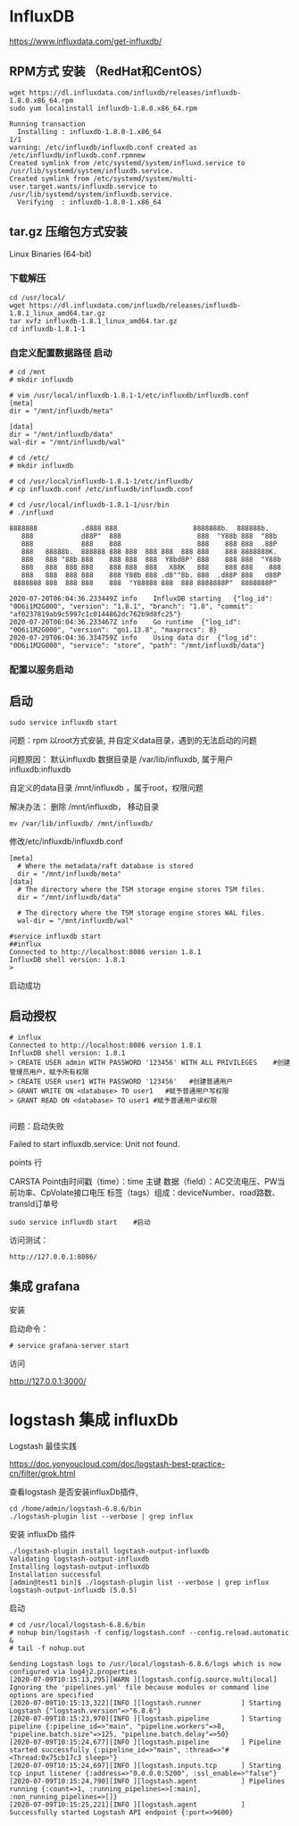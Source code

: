 # InfluxDB

https://www.influxdata.com/get-influxdb/

##  RPM方式 安装 （RedHat和CentOS）

```shell
wget https://dl.influxdata.com/influxdb/releases/influxdb-1.8.0.x86_64.rpm
sudo yum localinstall influxdb-1.8.0.x86_64.rpm

Running transaction
  Installing : influxdb-1.8.0-1.x86_64                                                                                                       1/1 
warning: /etc/influxdb/influxdb.conf created as /etc/influxdb/influxdb.conf.rpmnew
Created symlink from /etc/systemd/system/influxd.service to /usr/lib/systemd/system/influxdb.service.
Created symlink from /etc/systemd/system/multi-user.target.wants/influxdb.service to /usr/lib/systemd/system/influxdb.service.
  Verifying  : influxdb-1.8.0-1.x86_64     

```



## tar.gz 压缩包方式安装

Linux Binaries (64-bit)

### 下载解压

```
cd /usr/local/
wget https://dl.influxdata.com/influxdb/releases/influxdb-1.8.1_linux_amd64.tar.gz
tar xvfz influxdb-1.8.1_linux_amd64.tar.gz
cd influxdb-1.8.1-1

```

### 自定义配置数据路径 启动

```
# cd /mnt 
# mkdir influxdb

# vim /usr/local/influxdb-1.8.1-1/etc/influxdb/influxdb.conf
[meta]
dir = "/mnt/influxdb/meta"

[data]
dir = "/mnt/influxdb/data"
wal-dir = "/mnt/influxdb/wal"

# cd /etc/
# mkdir influxdb

# cd /usr/local/influxdb-1.8.1-1/etc/influxdb/
# cp influxdb.conf /etc/influxdb/influxdb.conf

# cd /usr/local/influxdb-1.8.1-1/usr/bin
# ./influxd

8888888           .d888 888                   8888888b.  888888b.
   888            d88P"  888                   888  "Y88b 888  "88b
   888            888    888                   888    888 888  .88P
   888   88888b.  888888 888 888  888 888  888 888    888 8888888K.
   888   888 "88b 888    888 888  888  Y8bd8P' 888    888 888  "Y88b
   888   888  888 888    888 888  888   X88K   888    888 888    888
   888   888  888 888    888 Y88b 888 .d8""8b. 888  .d88P 888   d88P
 8888888 888  888 888    888  "Y88888 888  888 8888888P"  8888888P"

2020-07-20T06:04:36.233449Z	info	InfluxDB starting	{"log_id": "0O6i1M2G000", "version": "1.8.1", "branch": "1.8", "commit": "af0237819ab9c5997c1c0144862dc762b9d8fc25"}
2020-07-20T06:04:36.233467Z	info	Go runtime	{"log_id": "0O6i1M2G000", "version": "go1.13.8", "maxprocs": 8}
2020-07-20T06:04:36.334759Z	info	Using data dir	{"log_id": "0O6i1M2G000", "service": "store", "path": "/mnt/influxdb/data"}

```


### 配置以服务启动

## 启动

```shell
sudo service influxdb start
```

问题：rpm  以root方式安装, 并自定义data目录，遇到的无法启动的问题

问题原因： 
默认influxdb 数据目录是 /var/lib/influxdb, 属于用户influxdb:influxdb

自定义的data目录 /mnt/influxdb ，属于root，权限问题

解决办法：
删除 /mnt/influxdb， 移动目录

```
mv /var/lib/influxdb/ /mnt/influxdb/
```

修改/etc/influxdb/influxdb.conf
```
[meta]
  # Where the metadata/raft database is stored
  dir = "/mnt/influxdb/meta"
[data]
  # The directory where the TSM storage engine stores TSM files.
  dir = "/mnt/influxdb/data"

  # The directory where the TSM storage engine stores WAL files.
  wal-dir = "/mnt/influxdb/wal"

```

```
#service influxdb start
##influx
Connected to http://localhost:8086 version 1.8.1
InfluxDB shell version: 1.8.1
> 
```
启动成功


## 启动授权

```
# influx
Connected to http://localhost:8086 version 1.8.1
InfluxDB shell version: 1.8.1
> CREATE USER admin WITH PASSWORD '123456' WITH ALL PRIVILEGES    #创建管理员用户，赋予所有权限
> CREATE USER user1 WITH PASSWORD '123456'   #创建普通用户
> GRANT WRITE ON <database> TO user1   #赋予普通用户写权限
> GRANT READ ON <database> TO user1 #赋予普通用户读权限


```






问题：启动失败

Failed to start influxdb.service: Unit not found.

points
行

CARSTA
Point由时间戳（time）：time 主键
数据（field）：AC交流电压、PW当前功率、CpVolate接口电压
标签（tags）组成：deviceNumber、road路数、transId订单号



```shell
sudo service influxdb start    #启动

```

访问测试：

```
http://127.0.0.1:8086/

```

## 集成 grafana

安装 

启动命令：

```
# service grafana-server start
```

访问

http://127.0.0.1:3000/






# logstash 集成 influxDb

Logstash 最佳实践

https://doc.yonyoucloud.com/doc/logstash-best-practice-cn/filter/grok.html




查看logstash 是否安装influxDb插件, 

```
cd /home/admin/logstash-6.8.6/bin
./logstash-plugin list --verbose | grep influx
```

安装 influxDb 插件

```
./logstash-plugin install logstash-output-influxdb
Validating logstash-output-influxdb
Installing logstash-output-influxdb
Installation successful
[admin@test1 bin]$ ./logstash-plugin list --verbose | grep influx
logstash-output-influxdb (5.0.5)
```

启动
```
# cd /usr/local/logstash-6.8.6/bin
# nohup bin/logstash -f config/logstash.conf --config.reload.automatic &
# tail -f nohup.out

Sending Logstash logs to /usr/local/logstash-6.8.6/logs which is now configured via log4j2.properties
[2020-07-09T10:15:13,295][WARN ][logstash.config.source.multilocal] Ignoring the 'pipelines.yml' file because modules or command line options are specified
[2020-07-09T10:15:13,322][INFO ][logstash.runner          ] Starting Logstash {"logstash.version"=>"6.8.6"}
[2020-07-09T10:15:23,970][INFO ][logstash.pipeline        ] Starting pipeline {:pipeline_id=>"main", "pipeline.workers"=>8, "pipeline.batch.size"=>125, "pipeline.batch.delay"=>50}
[2020-07-09T10:15:24,677][INFO ][logstash.pipeline        ] Pipeline started successfully {:pipeline_id=>"main", :thread=>"#<Thread:0x75cb17c3 sleep>"}
[2020-07-09T10:15:24,697][INFO ][logstash.inputs.tcp      ] Starting tcp input listener {:address=>"0.0.0.0:5200", :ssl_enable=>"false"}
[2020-07-09T10:15:24,790][INFO ][logstash.agent           ] Pipelines running {:count=>1, :running_pipelines=>[:main], :non_running_pipelines=>[]}
[2020-07-09T10:15:25,221][INFO ][logstash.agent           ] Successfully started Logstash API endpoint {:port=>9600}

```


